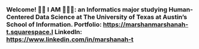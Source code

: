 ### Welcome! 👋🏾 I AM 👩🏾‍💻: an Informatics major studying Human-Centered Data Science at The University of Texas at Austin’s School of Information. Portfolio: https://marshanmarshanah-t.squarespace.l LinkedIn: https://www.linkedin.com/in/marshanah-t

<!--
**mars-aria/mars-aria** is a ✨ _special_ ✨ repository because its `README.md` (this file) appears on your GitHub profile.

I AM 👩🏾‍💻: an Informatics major studying Human-Centered Data Science at The University of Texas at Austin’s School of Information.

Portfolio: https://marshanah-t.squarespace.com/

LinkedIn: https://www.linkedin.com/in/marshanah-t
